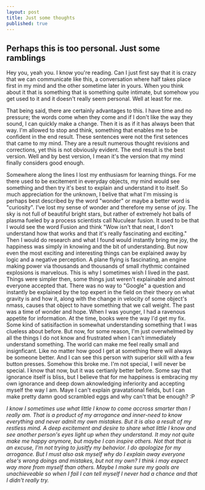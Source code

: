 ```yaml
---
layout: post
title: Just some thoughts 
published: true
---
```

## Perhaps this is too personal. Just some ramblings

Hey you, yeah you. I know you're reading. Can I just first say that it is crazy that we can communicate like this, a conversation where half takes place first in my mind and the other sometime later in yours. When you think about it that is something that is something quite intimate, but somehow you get used to it and it doesn't really seem personal. Well at least for me.  

That being said, there are certainly advantages to this. I have time and no pressure; the words come when they come and if I don't like the way they sound, I can quickly make a change. Then it is as if it has always been that way. I'm allowed to stop and think, something that enables me to be confident in the end result. These sentences were not the first setences that came to my mind. They are a result numerous thought revisions and corrections, yet this is not obviously evident. The end result is the best version. Well and by best version, I mean it's the version that my mind finally considers good enough.

Somewhere along the lines I lost my enthusiasm for learning things. For me there used to be excitement in everyday objects, my mind would see something and then try it's best to explain and understand it to itself. So much appreciation for the unknown, I belive that what I'm missing is perhaps best described by the word "wonder" or maybe a better word is "curiosity". I've lost my sense of wonder and therefore my sense of joy. The sky is not full of beautiful bright stars, but rather of extremely hot balls of plasma fueled by a process scientists call Nuculear fusion. It used to be that I would see the word Fusion and think "Wow isn't that neat, I don't understand how that works and that it's really fascinating and exciting." Then I would do research and what I found would instantly bring me joy, the happiness was simply in knowing and the bit of understanding. But now even the most exciting and interesting things can be explained away by logic and a negative perception. A plane flying is fascinating, an engine making power via thousands and thousands of small rhythmic contained explosions is marvelous. This is why I sometimes wish I lived in the past. Things were simpler then, some things just weren't explainable and almost everyone accepted that. There was no way to "Google" a question and instantly be explained by the top expert in the field on their theory on what gravity is and how it, along with the change in velocity of some object's nmass, causes that object to have something that we call weight. The past was a time of wonder and hope. When I was younger, I had a ravenous appetite for information. At the time, books were the way I'd get my fix. Some kind of satisifaction in somewhat understanding something that I was clueless about before. But now, for some reason, I'm just overwhelmed by all the things I do not know and frustrated when I can't immediately understand something. The world can make me feel really small and insignficant. Like no matter how good I get at something there will always be someone better. And I can see this person with superior skill with a few button presses. Somehow this broke me. I'm not special, I will never be special. I know that now, but it was certianly better before. Some say that ignorance itself is bliss, but I believe that for me happiness is embracing my own ignorance and deep down aknowledging inferiority and accepting myself the way I am. Maye I can't explain gravatational fields, but I can make pretty damn good scrambled eggs and why can't that be enough? :P 



  *I know I sometimes use what little I know to come accross smarter than I really am. That is a product of my arrogance and inner-need to know everything and never admit my own mistakes. But it is also a result of my restless mind. A deep excitement and desire to share what little I know and see another person's eyes light up when they understand. It may not quite make me happy anymore, but maybe I can inspire others.  Not that that is an excuse, I'm not trying to jusitfy my behavior.
  I do apologize for my arrogance.
  But I must also ask myself why do I explain away everyone else's wrong doings and mistakes, but not my own? I think i may expect way more from myself than others. Maybe I make sure my goals are unachieveable so when I fail I can tell myself I never had a chance and that I didn't really try.*
